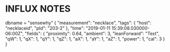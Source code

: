 INFLUX NOTES
============


[1]: https://uoa-eresearch.github.io/eresearch-cookbook/recipe/2014/11/20/conda/
dbname = "sensewhy"
{ "measurement": "necklace",
    "tags": {
      "host": "necklaceid",
      "pId": "203-2"
    },
    "time": "2019-01-11 15:39:08.030000-06:00Z",
    "fields": {
      "proximity": 0.64,
      "ambient": 3,
      "leanForward": "Text",
      "qW": 1,
      "qX": 1,
      "qY": 1,
      "qZ": 1,
      "aX": 1,
      "aY": 1,
      "aZ": 1,
      "power": 1,
      "cal": 3
    }
    }
